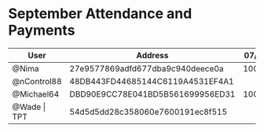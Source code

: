 # September Attendance and Payments 



| User      | Address | 07/09 | 14/09 | 21/09 | 28/09 |
|-----------| -------- | -------- |-------|-------|-------|
| @Nima | 27e9577869adfd677dba9c940deece0a	| 10000 | 10000 | 10000 ||
| @nControl88 | 48DB443FD44685144C6119A4531EF4A1	|  | 10000 | | |
| @Michael64 | DBD90E9CC78E041BD5B561699956ED31	| 10000 | 10000 | ||
| @Wade \| TPT     | 54d5d5dd28c358060e7600191ec8f515     | | 10000|10000|10000|
